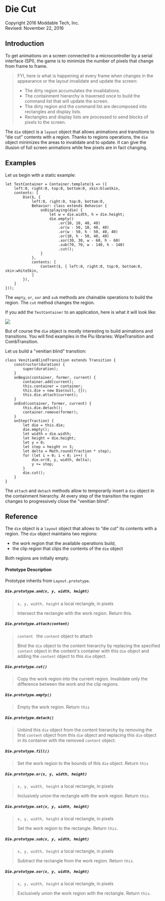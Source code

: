 # Die Cut
Copyright 2016 Moddable Tech, Inc.<BR>
Revised: November 22, 2016

## Introduction

To get animations on a screen connected to a microcontroller by a serial interface (SPI), the game is to minimize the number of pixels that change from frame to frame.

> FYI, here is what is happening at every frame when changes in the appearance or the layout invalidate and update the screen:
> 
> - The dirty region accumulates the invalidations.
> - The containment hierarchy is traversed once to build the command list that will update the screen.
> - The dirty region and the command list are decomposed into rectangles and display lists.
> - Rectangles and display lists are processed to send blocks of pixels to the screen.

The `die` object is a `layout` object that allows animations and transitions to “die cut” contents with a region. Thanks to regions operations, the `die` object minimizes the areas to invalidate and to update. It can give the illusion of full screen animations while few pixels are in fact changing.

## Examples

Let us begin with a static example:

	let TestContainer = Container.template($ => ({
		left:0, right:0, top:0, bottom:0, skin:blueSkin,
		contents: [
			Die($, {
				left:0, right:0, top:0, bottom:0,
				Behavior: class extends Behavior {
					onDisplaying(die) {
						let w = die.width, h = die.height;
						die.empty()
							.or(10, 10, 40, 40)
							.or(w - 50, 10, 40, 40)
							.or(w - 50, h - 50, 40, 40)
							.or(10, h - 50, 40, 40)
							.xor(30, 30, w - 60, h - 60)
							.sub(70, 70, w - 140, h - 140)
							.cut();
					}
				},
				contents: [
					Content($, { left:0, right:0, top:0, bottom:0, skin:whiteSkin,
				]
			}),
		]
	}));
	
The `empty`, `or`, `xor` and `sub` methods are chainable operations to build the region. The `cut` method changes the region.

If you add the `TestContainer` to an application, here is what it will look like:

![](./../assets/die-cut/die-cut.png)

But of course the `die` object is mostly interesting to build animations and transitions. You will find examples in the Piu libraries: WipeTransition and CombTransition. 

Let us build a "venitian blind" transition:

	class VenitianBlindTransition extends Transition {
		constructor(duration) {
			super(duration);
		}
		onBegin(container, former, current) {
			container.add(current);
			this.container = container;
			this.die = new Die(null, {});
			this.die.attach(current);
		}
		onEnd(container, former, current) {
			this.die.detach();
			container.remove(former);
		}
		onStep(fraction) {
			let die = this.die;
			die.empty();
			let width = die.width;
			let height = die.height;
			let y = 0;
			let step = height >> 3;
			let delta = Math.round(fraction * step);
			for (let i = 0; i < 8; i++) {
				die.or(0, y, width, delta);
				y += step;
			}
			die.cut();
		}
	}

The `attach` and `detach` methods allow to temporarily insert a `die` object in the containment hierarchy. At every step of the transition the region changes to progressively close the "venitian blind".

## Reference

The `die` object is a `layout` object that allows to “die cut” its contents with a region. The `die` object maintains two regions: 

- the work region that the available operations build, 
- the clip region that clips the contents of the `die` object

Both regions are initially empty.

#### Prototype Description

Prototype inherits from `Layout.prototype`.

##### `Die.prototype.and(x, y, width, height)`

> `x, y, width, height` a local rectangle, in pixels
> 
> Intersect the rectangle with the work region. Return this.

##### `Die.prototype.attach(content)`

> `content ` the `content` object to attach
> 
> Bind the `die` object to the content hierarchy by replacing the specified `content` object in the content's container with this `die` object and adding the `content` object to this `die` object.

##### `Die.prototype.cut()`

>  Copy the work region into the current region. Invalidate only the difference between the work and the clip regions.

##### `Die.prototype.empty()`

> Empty the work region. Return `this`

##### `Die.prototype.detach()`

> Unbind this `die` object from the content hierarchy by removing the first `content` object from this `die` object and replacing this `die` object in its container with the removed `content` object.

##### `Die.prototype.fill()`

> Set the work region to the bounds of this `die` object. Return `this`

##### `Die.prototype.or(x, y, width, height)`

> `x, y, width, height` a local rectangle, in pixels
> 
> Inclusively union the rectangle with the work region. Return `this`.

##### `Die.prototype.set(x, y, width, height)`

> `x, y, width, height` a local rectangle, in pixels
> 
> Set the work region to the rectangle. Return `this`.

##### `Die.prototype.sub(x, y, width, height)`

> `x, y, width, height` a local rectangle, in pixels
> 
> Subtract the rectangle from the work region. Return `this`.

##### `Die.prototype.xor(x, y, width, height)`

> `x, y, width, height` a local rectangle, in pixels
> 
> Exclusively union the work region with the rectangle. Return `this`.





